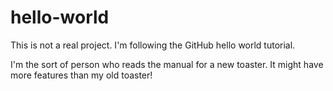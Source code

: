 # hello-world
This is not a real project.  I'm following the GitHub hello world tutorial.

I'm the sort of person who reads the manual for a new toaster.  It might have more features than my old toaster!
